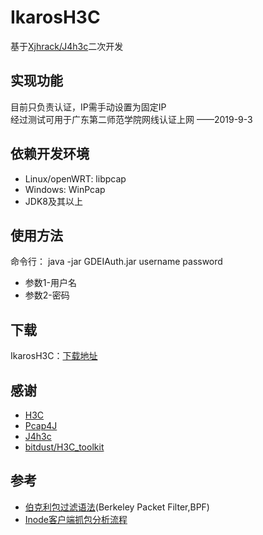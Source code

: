 # IkarosH3C
基于[Xjhrack/J4h3c](https://github.com/XJhrack/J4h3c/releases)二次开发

## 实现功能
目前只负责认证，IP需手动设置为固定IP  
经过测试可用于广东第二师范学院网线认证上网 ——2019-9-3

## 依赖开发环境
* Linux/openWRT: libpcap
* Windows: WinPcap
* JDK8及其以上

## 使用方法
命令行：
  java -jar GDEIAuth.jar username password
* 参数1-用户名
* 参数2-密码

## 下载
IkarosH3C：[下载地址](https://github.com/Ikarosx/IkarosH3C/releases)

## 感谢
* [H3C](https://github.com/QCute/H3C)
* [Pcap4J](https://github.com/kaitoy/pcap4j)
* [J4h3c](https://github.com/XJhrack/J4h3c)
* [bitdust/H3C_toolkit](https://github.com/bitdust/H3C_toolkit)

## 参考
* [伯克利包过滤语法](https://www.winpcap.org/docs/docs_40_2/html/group__language.html)(Berkeley Packet Filter,BPF)
* [Inode客户端抓包分析流程](https://fjkfwz.github.io/2014/12/04/H3C-inode-Linux/)
